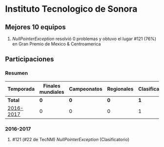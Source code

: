 # Instituto Tecnologico de Sonora

## Mejores 10 equipos

1. _NullPointerException_ resolvió 0 problemas y obtuvo el lugar #121 (76%) en Gran Premio de Mexico & Centroamerica

## Participaciones

### Resumen

| Temporada | Finales mundiales | Campeonatos | Regionales | Clasificatorios | Equipos |
| --- | --- | --- | --- | --- | --- |
| **Total** | **0** | **0** | **0** | **1** | **1** |
| [2016-2017](#2016-2017) | 0 | 0 | 0 | 1 | 1 |

### 2016-2017

1. #121 (#22 de TecNM) _NullPointerException_ (Clasificatorio)



